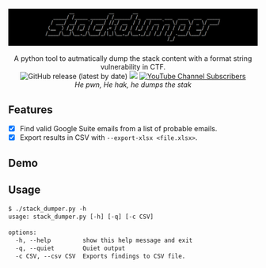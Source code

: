 ![](./.github/banner.png)

<p align="center">
    A python tool to autmatically dump the stack content with a format string vulnerability in CTF.
    <br>
    <img alt="GitHub release (latest by date)" src="https://img.shields.io/github/v/release/p0dalirius/stackdumper">
    <a href="https://twitter.com/intent/follow?screen_name=podalirius_" title="Follow"><img src="https://img.shields.io/twitter/follow/podalirius_?label=Podalirius&style=social"></a>
    <a href="https://www.youtube.com/c/Podalirius_?sub_confirmation=1" title="Subscribe"><img alt="YouTube Channel Subscribers" src="https://img.shields.io/youtube/channel/subscribers/UCF_x5O7CSfr82AfNVTKOv_A?style=social"></a>
    <br>
    <i>He pwn, He hak, he dumps the stak</i>
</p>

## Features

- [x] Find valid Google Suite emails from a list of probable emails.
- [x] Export results in CSV with `--export-xlsx <file.xlsx>`.

## Demo



## Usage

```
$ ./stack_dumper.py -h
usage: stack_dumper.py [-h] [-q] [-c CSV]

options:
  -h, --help         show this help message and exit
  -q, --quiet        Quiet output
  -c CSV, --csv CSV  Exports findings to CSV file.
```
